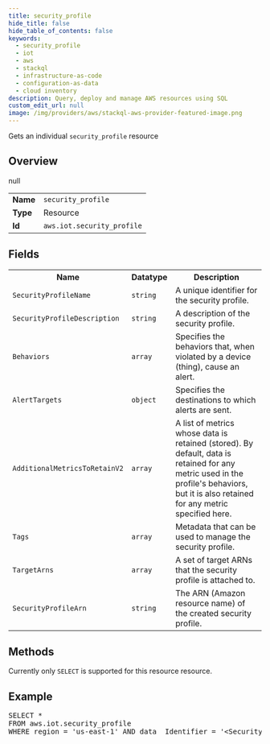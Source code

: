 ```yaml
---
title: security_profile
hide_title: false
hide_table_of_contents: false
keywords:
  - security_profile
  - iot
  - aws
  - stackql
  - infrastructure-as-code
  - configuration-as-data
  - cloud inventory
description: Query, deploy and manage AWS resources using SQL
custom_edit_url: null
image: /img/providers/aws/stackql-aws-provider-featured-image.png
---
```

Gets an individual <code>security_profile</code> resource

## Overview
<table><tbody>
<tr><td><b>Name</b></td><td><code>security_profile</code></td></tr>
<tr><td><b>Type</b></td><td>Resource</td></tr>
null
<tr><td><b>Id</b></td><td><code>aws.iot.security_profile</code></td></tr>
</tbody></table>

## Fields
<table><tbody>
<tr><th>Name</th><th>Datatype</th><th>Description</th></tr>
<tr><td><code>SecurityProfileName</code></td><td><code>string</code></td><td>A unique identifier for the security profile.</td></tr>
<tr><td><code>SecurityProfileDescription</code></td><td><code>string</code></td><td>A description of the security profile.</td></tr>
<tr><td><code>Behaviors</code></td><td><code>array</code></td><td>Specifies the behaviors that, when violated by a device (thing), cause an alert.</td></tr>
<tr><td><code>AlertTargets</code></td><td><code>object</code></td><td>Specifies the destinations to which alerts are sent.</td></tr>
<tr><td><code>AdditionalMetricsToRetainV2</code></td><td><code>array</code></td><td>A list of metrics whose data is retained (stored). By default, data is retained for any metric used in the profile's behaviors, but it is also retained for any metric specified here.</td></tr>
<tr><td><code>Tags</code></td><td><code>array</code></td><td>Metadata that can be used to manage the security profile.</td></tr>
<tr><td><code>TargetArns</code></td><td><code>array</code></td><td>A set of target ARNs that the security profile is attached to.</td></tr>
<tr><td><code>SecurityProfileArn</code></td><td><code>string</code></td><td>The ARN (Amazon resource name) of the created security profile.</td></tr>

</tbody></table>

## Methods
Currently only <code>SELECT</code> is supported for this resource resource.

## Example
<pre>
SELECT * 
FROM aws.iot.security_profile
WHERE region = 'us-east-1' AND data__Identifier = '&lt;SecurityProfileName&gt;'
</pre>
